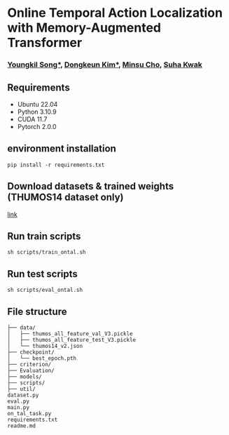 # Online Temporal Action Localization with Memory-Augmented Transformer

### [Youngkil Song*](https://www.linkedin.com/in/youngkil-song-8936792a3/), [Dongkeun Kim*](https://dk-kim.github.io/), [Minsu Cho](https://cvlab.postech.ac.kr/~mcho/), [Suha Kwak](https://suhakwak.github.io/)

## Requirements

- Ubuntu 22.04
- Python 3.10.9
- CUDA 11.7
- Pytorch 2.0.0

## environment installation
    
    pip install -r requirements.txt

## Download datasets & trained weights (THUMOS14 dataset only)

[link](https://drive.google.com/drive/folders/1-V3TZNHrhb-1pnwKZvLCw-Ga56dx1pcb?usp=sharing)
    

## Run train scripts

    sh scripts/train_ontal.sh

## Run test scripts

    sh scripts/eval_ontal.sh

## File structure

    ├── data/
    │   ├── thumos_all_feature_val_V3.pickle
    │   ├── thumos_all_feature_test_V3.pickle
    │   └── thumos14_v2.json
    ├── checkpoint/
    │   └── best_epoch.pth
    ├── criterion/ 
    ├── Evaluation/ 
    ├── models/ 
    ├── scripts/ 
    ├── util/ 
    dataset.py 
    eval.py 
    main.py 
    on_tal_task.py 
    requirements.txt  
    readme.md 
